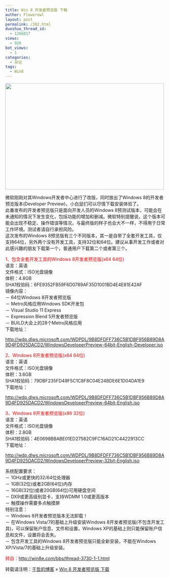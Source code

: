 ```yaml
---
title: Win 8 开发者预览版 下载
author: Flowerowl
layout: post
permalink: /202.html
duoshuo_thread_id:
  - 1266817
views:
  - 926
bot_views:
  - 1
categories:
  - 杂记
tags:
  - Win8
---
```

<img class="alignleft size-full wp-image-203" title="夜阑" src="http://lazynight.me/wp-content/uploads/2011/09/56027588.jpg" alt="" width="500" height="334" />

微软刚刚对其Windows开发者中心进行了改版，同时放出了Windows 8的开发者预览版本(Developer Preview)，小白鼠们可以尽情下载安装体验了。  
此番发布的开发者预览版只是面向开发人员的Windows 8预测试版本，可能会在未通知的情况下发生变化，包括功能的增加和删减。微软特别提醒说，这个版本可能会出现不稳定、操作错误等情况，与最终版的样子也会大不一样，不得用于日常工作环境。测试者请自行承担风险。  
这次发布的Windows 8预览版有三个不同版本，其一是自带了全套开发工具，仅支持64位，另外两个没有开发工具，支持32位和64位。建议从事开发工作或者对此感兴趣的朋友下载第一个，普通用户下载第二个或者第三个。<!--more-->

  
<span style="color: #ff0000;">1、包含全套开发工具的Windows 8开发者预览版(x64 64位)</span>  
语言：英语  
文件格式：ISO光盘镜像  
体积：4.8GB  
SHA1校验码：6FE9352FB59F6D0789AF35D1001BD4E4E81E42AF  
镜像内容：  
－ 64位Windows 8开发者预览版  
－ Metro风格应用Windows SDK开发包  
－ Visual Studio 11 Express  
－ Expression Blend 5开发者预览版  
－ BUILD大会上的28个Metro风格应用  
下载地址：

http://wdp.dlws.microsoft.com/WDPDL/9B8DFDFF736C5B1DBF956B89D8A9D4FD925DACD2/WindowsDeveloperPreview-64bit-English-Developer.iso

<span style="color: #ff0000;">2、Windows 8开发者预览版(x64 64位)</span>  
语言：英语  
文件格式：ISO光盘镜像  
体积：3.6GB  
SHA1校验码：79DBF235FD49F5C1C8F8C04E24BDE6E1D04DA1E9  
下载地址：

http://wdp.dlws.microsoft.com/WDPDL/9B8DFDFF736C5B1DBF956B89D8A9D4FD925DACD2/WindowsDeveloperPreview-64bit-English.iso

<span style="color: #ff0000;">3、Windows 8开发者预览版(x86 32位)</span>  
语言：英语  
文件格式：ISO光盘镜像  
体积：2.8GB  
SHA1校验码：4E0698BBABE01ED27582C9FC16AD21C4422913CC  
下载地址：

http://wdp.dlws.microsoft.com/WDPDL/9B8DFDFF736C5B1DBF956B89D8A9D4FD925DACD2/WindowsDeveloperPreview-32bit-English.iso

系统配置要求：  
－ 1GHz或更快的32/64位处理器  
－ 1GB(32位)或者2GB(64位)内存  
－ 16GB(32位)或者20GB(64位)可用硬盘空间  
－ DX9或更高级别显卡，支持WDMM 1.0或更高版本  
－ 触摸操作需要多点触摸屏  
特别注意：  
－ Windows 8开发者预览版本无法卸载！  
－ 在Windows Vista/7的基础上升级安装Windows 8开发者预览版(不包含开发工具)，可以保留账户信息、文件和设置，Windows XP的基础上则只能保留账户信息和文件，设置将会丢失。  
－ 包含开发工具的Windows 8开发者预览版只能全新安装，不能在Windows XP/Vista/7的基础上升级安装。

<span style="color: #ff0000;">转自：<a href="http://win8e.com/bbs/thread-3730-1-1.html"><span style="color: #ff0000;">http://win8e.com/bbs/thread-3730-1-1.html</span></a></span>

转载请注明：[于哲的博客][1] &raquo; [Win 8 开发者预览版 下载][2]

 [1]: http://lazynight.me
 [2]: http://lazynight.me/202.html